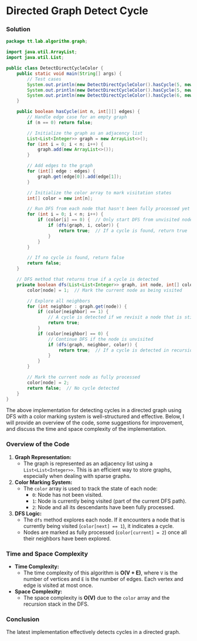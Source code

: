 # Directed Graph Detect Cycle
### Solution

```java
package tt.lab.algorithm.graph;

import java.util.ArrayList;
import java.util.List;

public class DetectDirectCycleColor {
    public static void main(String[] args) {
        // Test cases
        System.out.println(new DetectDirectCycleColor().hasCycle(5, new int[][]{{0, 1}, {0, 2}, {0, 3}, {1, 4}})); // false
        System.out.println(new DetectDirectCycleColor().hasCycle(5, new int[][]{{0, 1}, {1, 2}, {2, 3}, {3, 1}, {1, 4}})); // true
        System.out.println(new DetectDirectCycleColor().hasCycle(6, new int[][]{{0, 1}, {1, 2}, {2, 3}, {1, 3}, {1, 4}, {0, 4}, {4, 5}})); // false
    }

    public boolean hasCycle(int n, int[][] edges) {
        // Handle edge case for an empty graph
        if (n == 0) return false;

        // Initialize the graph as an adjacency list
        List<List<Integer>> graph = new ArrayList<>();
        for (int i = 0; i < n; i++) {
            graph.add(new ArrayList<>());
        }

        // Add edges to the graph
        for (int[] edge : edges) {
            graph.get(edge[0]).add(edge[1]);
        }

        // Initialize the color array to mark visitation states
        int[] color = new int[n];

        // Run DFS from each node that hasn't been fully processed yet
        for (int i = 0; i < n; i++) {
            if (color[i] == 0) {  // Only start DFS from unvisited nodes
                if (dfs(graph, i, color)) {
                    return true;  // If a cycle is found, return true
                }
            }
        }

        // If no cycle is found, return false
        return false;
    }

    // DFS method that returns true if a cycle is detected
    private boolean dfs(List<List<Integer>> graph, int node, int[] color) {
        color[node] = 1;  // Mark the current node as being visited

        // Explore all neighbors
        for (int neighbor : graph.get(node)) {
            if (color[neighbor] == 1) {
                // A cycle is detected if we revisit a node that is still being processed
                return true;
            }
            if (color[neighbor] == 0) {
                // Continue DFS if the node is unvisited
                if (dfs(graph, neighbor, color)) {
                    return true;  // If a cycle is detected in recursion, propagate it
                }
            }
        }

        // Mark the current node as fully processed
        color[node] = 2;
        return false;  // No cycle detected
    }
}

```

The above implementation for detecting cycles in a directed graph using DFS with a color marking system is well-structured and effective. Below, I will provide an overview of the code, some suggestions for improvement, and discuss the time and space complexity of the implementation.

### Overview of the Code

1.  **Graph Representation:**
    *   The graph is represented as an adjacency list using a `List<List<Integer>>`. This is an efficient way to store graphs, especially when dealing with sparse graphs.
2.  **Color Marking System:**
    *   The `color` array is used to track the state of each node:
        *   `0`: Node has not been visited.
        *   `1`: Node is currently being visited (part of the current DFS path).
        *   `2`: Node and all its descendants have been fully processed.
3.  **DFS Logic:**
    *   The `dfs` method explores each node. If it encounters a node that is currently being visited (`color[next] == 1`), it indicates a cycle.
    *   Nodes are marked as fully processed (`color[current] = 2`) once all their neighbors have been explored.


### Time and Space Complexity

*   **Time Complexity:**
    *   The time complexity of this algorithm is **O(V + E)**, where `V` is the number of vertices and `E` is the number of edges. Each vertex and edge is visited at most once.
*   **Space Complexity:**
    *   The space complexity is **O(V)** due to the `color` array and the recursion stack in the DFS.

### Conclusion

The latest implementation effectively detects cycles in a directed graph. 